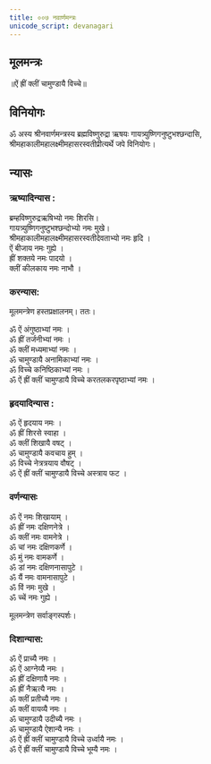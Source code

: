 ```yaml
---
title: ००७ नवार्णमन्त्रः
unicode_script: devanagari
---
```


<div class="audioEmbed"  caption="" src="https://archive.org/download/durgA-saptashatI/00-4-navArNa-mantraH.mp3"></div>

## मूलमन्त्रः
॥ऐं ह्रीं क्लीं चामुण्डायै विच्चे॥

## विनियोगः

ॐ अस्य श्रीनवार्णमन्त्रस्य ब्रह्मविष्णुरुद्रा ऋषयः गायत्र्युष्णिगनुष्टुभश्छन्दासि, श्रीमहाकालीमहालक्ष्मीमहासरस्वतीप्रीत्यर्थे जपे विनियोगः।  

## न्यासः

### ऋष्यादिन्यास :

ब्रम्हविष्णुरुद्रऋषिभ्यो नमः शिरसि।  
गायत्र्युष्णिगनुष्टुभश्छन्दोभ्यो नमः मुखे।  
श्रीमहाकालीमहालक्ष्मीमहासरस्वतीदेवताभ्यो नमः हृदि ।  
ऐं बीजाय नमः गुह्ये ।  
ह्रीं शक्तये नमः पादयो ।  
क्लीं कीलकाय नमः नाभौ ।  


### करन्यास:
मूलमन्त्रेण हस्तप्रक्षालनम्। ततः।  

ॐ ऐं अंगुष्ठाभ्यां नमः ।  
ॐ ह्रीं तर्जनीभ्यां नमः ।  
ॐ क्लीं मध्यमाभ्यां नमः ।  
ॐ चामुण्डायै अनामिकाभ्यां नमः ।  
ॐ विच्चे कनिष्ठिकाभ्यां नमः ।  
ॐ ऐं ह्रीं क्लीं चामुण्डायै विच्चे करतलकरपृष्ठाभ्यां नमः ।  

### हृदयादिन्यास :

ॐ ऐं हृदयाय नमः ।  
ॐ ह्रीं शिरसे स्वाहा ।  
ॐ क्लीं शिखायै वषट् ।  
ॐ चामुण्डायै कवचाय हुम् ।  
ॐ विच्चे नेत्रत्रयाय वौषट् ।  
ॐ ऐं ह्रीं क्लीं चामुण्डायै विच्चे अस्त्राय फट ।  

### वर्णन्यासः

ॐ ऐं नमः शिखायाम् ।  
ॐ ह्रीं नमः दक्षिणनेत्रे ।  
ॐ क्लीं नमः वामनेत्रे ।  
ॐ चां नमः दक्षिणकर्णे ।  
ॐ मुं नमः वामकर्णे ।  
ॐ डां नमः दक्षिणनासापुटे ।  
ॐ यैं नमः वामनासापुटे ।  
ॐ विं नमः मुखे ।  
ॐ च्चें नमः गुह्ये ।  

मूलमन्त्रेण सर्वाङ्गस्पर्शः।

### दिशान्यास:

ॐ ऐं प्राच्यै नमः ।  
ॐ ऐं आग्नेय्यै नमः ।  
ॐ ह्रीं दक्षिणायै नमः ।  
ॐ ह्रीं नैऋत्यै नमः ।  
ॐ क्लीं प्रतीच्यै नमः ।  
ॐ क्लीं वायव्यै नमः ।  
ॐ चामुण्डायै उदीच्यै नमः ।  
ॐ चामुण्डायै ऐशान्यै नमः ।  
ॐ ऐं ह्रीं क्लीं चामुण्डायै विच्चे उर्ध्वायै नमः ।  
ॐ ऐं ह्रीं क्लीं चामुण्डायै विच्चे भूम्यै नमः ।  

